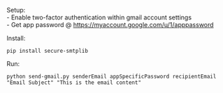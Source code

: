 
Setup:<br>
    - Enable two-factor authentication within gmail account settings<br>
    - Get app password @ https://myaccount.google.com/u/1/apppassword<br>

Install:

    pip install secure-smtplib

Run:

    python send-gmail.py senderEmail appSpecificPassword recipientEmail "Email Subject" "This is the email content"



